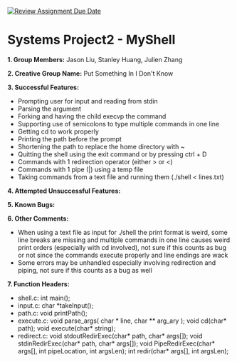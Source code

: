 [![Review Assignment Due Date](https://classroom.github.com/assets/deadline-readme-button-22041afd0340ce965d47ae6ef1cefeee28c7c493a6346c4f15d667ab976d596c.svg)](https://classroom.github.com/a/Tfg6waJb)
# Systems Project2 - MyShell

**1. Group Members:** Jason Liu, Stanley Huang, Julien Zhang

**2. Creative Group Name:** Put Something In I Don't Know

**3. Successful Features:** 
- Prompting user for input and reading from stdin
- Parsing the argument
- Forking and having the child execvp the command
- Supporting use of semicolons to type multiple commands in one line
- Getting cd to work properly
- Printing the path before the prompt
- Shortening the path to replace the home directory with ~
- Quitting the shell using the exit command or by pressing ctrl + D
- Commands with 1 redirection operator (either > or <)
- Commands with 1 pipe (|) using a temp file
- Taking commands from a text file and running them (./shell < lines.txt)

**4. Attempted Unsuccessful Features:**

**5. Known Bugs:**

**6. Other Comments:**
- When using a text file as input for ./shell the print format is weird, some line breaks are missing and multiple commands in one line causes weird print orders (especially with cd involved), not sure if this counts as bug or not since the commands execute properly and line endings are wack
- Some errors may be unhandled especially involving redirection and piping, not sure if this counts as a bug as well 

**7. Function Headers:**
- shell.c: int main();
- input.c: char *takeInput();
- path.c: void printPath();
- execute.c: void parse_args( char * line, char ** arg_ary ); void cd(char* path); void execute(char* string);
- redirect.c: void stdoutRedirExec(char* path, char* args[]); void stdinRedirExec(char* path, char* args[]); void PipeRedirExec(char* args[], int pipeLocation, int argsLen); int redir(char* args[], int argsLen);

